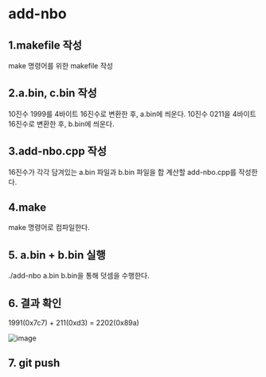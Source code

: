 # add-nbo

## 1.makefile 작성
make 명령어를 위한 makefile 작성


## 2.a.bin, c.bin 작성
10진수 1999를 4바이트 16진수로 변환한 후, a.bin에 씌운다.
10진수 0211을 4바이트 16진수로 변환한 후, b.bin에 씌운다.


## 3.add-nbo.cpp 작성
16진수가 각각 담겨있는 a.bin 파일과 b.bin 파일을 합 계산할 add-nbo.cpp를 작성한다.


## 4.make
make 명령어로 컴파일한다.


## 5. a.bin + b.bin 실행
./add-nbo a.bin b.bin을 통해 덧셈을 수행한다.


## 6. 결과 확인
1991(0x7c7) + 211(0xd3) = 2202(0x89a)

![image](https://github.com/7d0x3e9/add-nbo/assets/121916836/653d1734-d026-48dd-aa39-a49d3aee43dc)


## 7. git push
